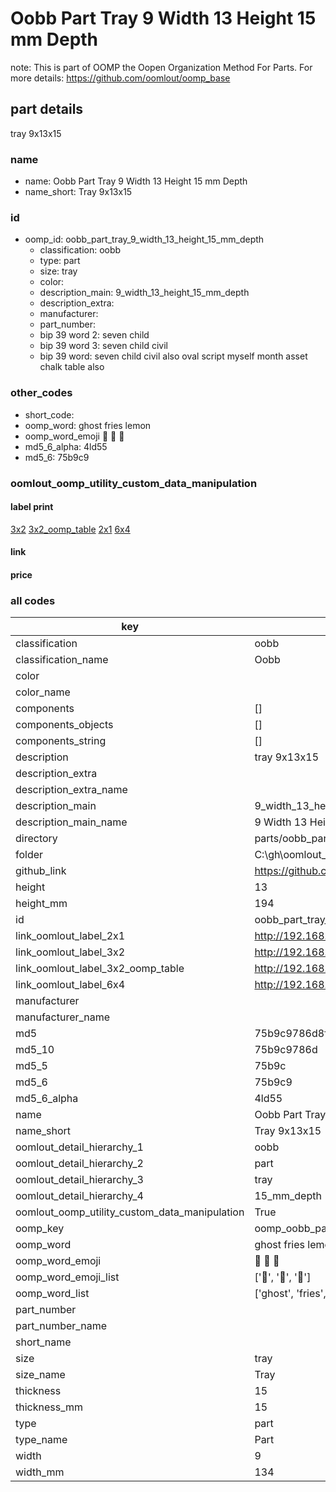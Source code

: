 # Oobb Part Tray 9 Width 13 Height 15 mm Depth  

note: This is part of OOMP the Oopen Organization Method For Parts. For more details: https://github.com/oomlout/oomp_base

##  part details
  



tray 9x13x15



### name
* name: Oobb Part Tray 9 Width 13 Height 15 mm Depth
* name_short: Tray 9x13x15 
### id
* oomp_id: oobb_part_tray_9_width_13_height_15_mm_depth
  * classification: oobb
  * type: part
  * size: tray
  * color: 
  * description_main: 9_width_13_height_15_mm_depth
  * description_extra: 
  * manufacturer: 
  * part_number: 
  * bip 39 word 2: seven child
  * bip 39 word 3: seven child civil
  * bip 39 word: seven child civil also oval script myself month asset chalk table also

### other_codes
* short_code: 
* oomp_word: ghost fries lemon
* oomp_word_emoji :ghost: :fries: :lemon:
* md5_6_alpha: 4ld55
* md5_6: 75b9c9






### oomlout_oomp_utility_custom_data_manipulation
#### label print
[3x2](http://192.168.1.245:1112/?label=oomp%204ld55)
[3x2_oomp_table](http://192.168.1.108:1112/?label=oomp%204ld55)
[2x1](http://192.168.1.242:1112/?label=oomp%204ld55)
[6x4](http://192.168.1.55:1112/?label=oomp%204ld55)    

#### link

                              

#### price







### all codes 
| key | value |  
| --- | --- |  
| classification | oobb |  
| classification_name | Oobb |  
| color |  |  
| color_name |  |  
| components | [] |  
| components_objects | [] |  
| components_string | [] |  
| description | tray 9x13x15 |  
| description_extra |  |  
| description_extra_name |  |  
| description_main | 9_width_13_height_15_mm_depth |  
| description_main_name | 9 Width 13 Height 15 mm Depth |  
| directory | parts/oobb_part_tray_9_width_13_height_15_mm_depth |  
| folder | C:\gh\oomlout_oobb_version_4_generated_parts\parts\oobb_part_tray_9_width_13_height_15_mm_depth |  
| github_link | https://github.com/oomlout/oomlout_oomp_part_src/tree/main/parts/oobb_part_tray_9_width_13_height_15_mm_depth |  
| height | 13 |  
| height_mm | 194 |  
| id | oobb_part_tray_9_width_13_height_15_mm_depth |  
| link_oomlout_label_2x1 | http://192.168.1.242:1112/?label=oomp%204ld55 |  
| link_oomlout_label_3x2 | http://192.168.1.245:1112/?label=oomp%204ld55 |  
| link_oomlout_label_3x2_oomp_table | http://192.168.1.108:1112/?label=oomp%204ld55 |  
| link_oomlout_label_6x4 | http://192.168.1.55:1112/?label=oomp%204ld55 |  
| manufacturer |  |  
| manufacturer_name |  |  
| md5 | 75b9c9786d8f724b06ced0745309fe25 |  
| md5_10 | 75b9c9786d |  
| md5_5 | 75b9c |  
| md5_6 | 75b9c9 |  
| md5_6_alpha | 4ld55 |  
| name | Oobb Part Tray 9 Width 13 Height 15 mm Depth |  
| name_short | Tray 9x13x15  |  
| oomlout_detail_hierarchy_1 | oobb |  
| oomlout_detail_hierarchy_2 | part |  
| oomlout_detail_hierarchy_3 | tray |  
| oomlout_detail_hierarchy_4 | 15_mm_depth |  
| oomlout_oomp_utility_custom_data_manipulation | True |  
| oomp_key | oomp_oobb_part_tray_9_width_13_height_15_mm_depth |  
| oomp_word | ghost fries lemon |  
| oomp_word_emoji | :ghost: :fries: :lemon: |  
| oomp_word_emoji_list | [':ghost:', ':fries:', ':lemon:'] |  
| oomp_word_list | ['ghost', 'fries', 'lemon'] |  
| part_number |  |  
| part_number_name |  |  
| short_name |  |  
| size | tray |  
| size_name | Tray |  
| thickness | 15 |  
| thickness_mm | 15 |  
| type | part |  
| type_name | Part |  
| width | 9 |  
| width_mm | 134 |  
